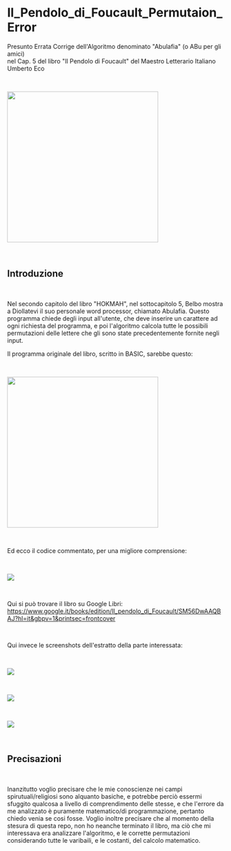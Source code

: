 # Il_Pendolo_di_Foucault_Permutaion_Error
Presunto Errata Corrige dell'Algoritmo denominato "Abulafia" (o ABu per gli amici) <BR>
nel Cap. 5 del libro "Il Pendolo di Foucault" del Maestro Letterario Italiano Umberto Eco

<BR>

<p>
  <img src="https://raw.githubusercontent.com/JonnyBanana/Il_Pendolo_di_Foucault_Permutaion_Error/main/IMG/il_pendolo_di_foucault.jpg" width="350">
</p>

<BR>

<h2>Introduzione</h2>
  
<BR>

  
Nel secondo capitolo del libro "HOKMAH", nel sottocapitolo 5,  Belbo mostra a Diollatevi il suo personale word processor, chiamato Abulafia.
Questo programma chiede degli input all'utente, che deve inserire un carattere ad ogni richiesta del programma, e poi l'algoritmo calcola tutte le possibili permutazioni delle lettere che gli sono state precedentemente fornite negli input.

Il programma originale del libro, scritto in BASIC, sarebbe questo:
  
<BR>
    
<p>
  <img src="https://raw.githubusercontent.com/JonnyBanana/Il_Pendolo_di_Foucault_Permutaion_Error/main/IMG/programma_basic.png" width="350">
</p>

<BR>   

Ed ecco il codice commentato, per una migliore comprensione:
  
<BR>
  
<p>
  <img src="https://raw.githubusercontent.com/JonnyBanana/Il_Pendolo_di_Foucault_Permutaion_Error/main/IMG/Abu-commentato.PNG" >
</p>
  
<BR>
  
 
Qui si può trovare il libro su Google Libri:<BR>
https://www.google.it/books/edition/Il_pendolo_di_Foucault/SM56DwAAQBAJ?hl=it&gbpv=1&printsec=frontcover
  
<BR>
    
  
Qui invece le screenshots dell'estratto della parte interessata:
  
  
<BR>
    
<p>
  <img src="https://raw.githubusercontent.com/JonnyBanana/Il_Pendolo_di_Foucault_Permutaion_Error/main/IMG/e1.PNG" >
</p>

<BR>
    
<p>
  <img src="https://raw.githubusercontent.com/JonnyBanana/Il_Pendolo_di_Foucault_Permutaion_Error/main/IMG/e2.PNG" >
</p>
  
<BR>
    
<p>
  <img src="https://raw.githubusercontent.com/JonnyBanana/Il_Pendolo_di_Foucault_Permutaion_Error/main/IMG/e3.PNG" >
</p>
    
   
<BR>   
  
   
<h2>Precisazioni</h2>
  
<BR>
  
  
Inanzitutto voglio precisare che le mie conoscienze nei campi spirutuali/religiosi sono alquanto basiche, e potrebbe perciò essermi sfuggito qualcosa a livello
di comprendimento delle stesse, e che l'errore da me analizzato è puramente matematico/di programmazione, pertanto chiedo venia se cosi fosse.
Voglio inoltre precisare che al momento della stesura di questa repo, non ho neanche terminato il libro, ma ciò che mi interessava era analizzare l'algoritmo, e le corrette permutazioni considerando tutte le varibaili, e le costanti, del calcolo matematico.
  
<BR>
